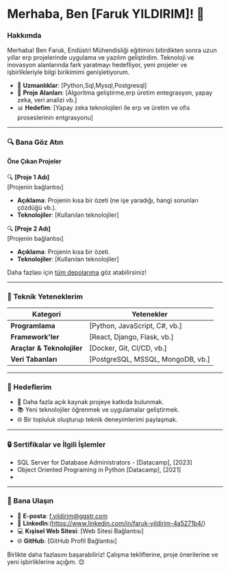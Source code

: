 # Merhaba, Ben [Faruk YILDIRIM]! 👋

### Hakkımda
Merhaba! Ben Faruk, Endüstri Mühendisliği eğitimini bitirdikten sonra uzun yıllar erp projelerinde uygulama ve yazılım geliştirdim.
 Teknoloji ve inovasyon alanlarında fark yaratmayı hedefliyor, yeni projeler ve işbirlikleriyle bilgi birikimimi genişletiyorum.

- 🔧 **Uzmanlıklar**: [Python,Sql,Mysql,Postgresql]
- 🎨 **Proje Alanları**: [Algoritma geliştirme,erp üretim entegrasyon, yapay zeka, veri analizi vb.]
- 📊 **Hedefim**: [Yapay zeka teknolojileri ile erp ve üretim ve ofis proseslerinin entgrasyonu]

---

### 🔍 Bana Göz Atın

#### Öne Çıkan Projeler

🔍 **[Proje 1 Adı]**  
[Projenin bağlantısı]  
- **Açıklama**: Projenin kısa bir özeti (ne işe yaradığı, hangi sorunları çözdüğü vb.).
- **Teknolojiler**: [Kullanılan teknolojiler]

🔍 **[Proje 2 Adı]**  
[Projenin bağlantısı]  
- **Açıklama**: Projenin kısa bir özeti.
- **Teknolojiler**: [Kullanılan teknolojiler]

Daha fazlası için [tüm depolarıma](https://github.com/kullanici-adiniz?tab=repositories) göz atabilirsiniz!

---

### 🎨 Teknik Yeteneklerim

| **Kategori**       | **Yetenekler**                                  |
|---------------------|-----------------------------------------------|
| **Programlama**    | [Python, JavaScript, C#, vb.]                 |
| **Framework'ler**  | [React, Django, Flask, vb.]                   |
| **Araçlar & Teknolojiler** | [Docker, Git, CI/CD, vb.]                   |
| **Veri Tabanları**   | [PostgreSQL, MSSQL, MongoDB, vb.]           |

---

### 🚀 Hedeflerim

- 🎨 Daha fazla açık kaynak projeye katkıda bulunmak.
- 📚 Yeni teknolojiler öğrenmek ve uygulamalar geliştirmek.
- 🌐 Bir topluluk oluşturup teknik deneyimlerimi paylaşmak.

---

### 🔒 Sertifikalar ve İlgili İşlemler

- SQL Server for Database Administrators - [Datacamp], [2023]
- Object Oriented Programing in Python [Datacamp], [2021]
- 

---

### 📢 Bana Ulaşın

- 📧 **E-posta**: f.yildirim@ggstr.com
- 👤 **LinkedIn**:(https://www.linkedin.com/in/faruk-yildirim-4a5271b4/)
- 💻 **Kışisel Web Sitesi**: [Web Sitesi Bağlantısı]
- 🌐 **GitHub**: [GitHub Profil Bağlantısı]

Birlikte daha fazlasını başarabiliriz! Çalışma tekliflerine, proje önerilerine ve yeni işbirliklerine açığım. 😊

